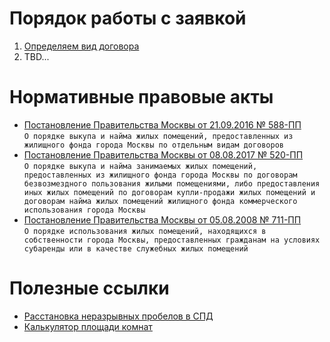   
   
# Порядок работы с заявкой   
1. [Определяем вид договора](./1.%2520%D0%9E%D0%BF%D1%80%D0%B5%D0%B4%D0%B5%D0%BB%D1%8F%D0%B5%D0%BC%2520%D0%B2%D0%B8%D0%B4%2520%D0%B4%D0%BE%D0%B3%D0%BE%D0%B2%D0%BE%D1%80%D0%B0.md#)  
2. TBD...  
# Нормативные правовые акты  
* [Постановление Правительства Москвы от 21.09.2016 № 588-ПП](https://docs7.online-sps.ru/cgi/online.cgi?from=200078-0&req=doc&rnd=RwuV4g&base=MLAW&n=238305)  
  `О порядке выкупа и найма жилых помещений, предоставленных из жилищного фонда города Москвы по отдельным видам договоров`  
* [Постановление Правительства Москвы от 08.08.2017 № 520-ПП](https://docs7.online-sps.ru/cgi/online.cgi?from=190587-0&req=doc&rnd=RwuV4g&base=MLAW&n=230312)  
  `О порядке выкупа и найма занимаемых жилых помещений, предоставленных из жилищного фонда города Москвы по договорам безвозмездного пользования жилыми помещениями, либо предоставления иных жилых помещений по договорам купли-продажи жилых помещений и договорам найма жилых помещений жилищного фонда коммерческого использования города Москвы`  
* [Постановление Правительства Москвы от 05.08.2008 № 711-ПП](https://docs7.online-sps.ru/cgi/online.cgi?from=190586-0&req=doc&rnd=RwuV4g&base=MLAW&n=238306)  
  `О порядке использования жилых помещений, находящихся в собственности города Москвы, предоставленных гражданам на условиях субаренды или в качестве служебных жилых помещений`  
# Полезные ссылки  
* [Расстановка неразрывных пробелов в СПД](https://elornorthwind.github.io/SPD_spaces/)  
* [Калькулятор площади комнат](https://elornorthwind.github.io/room-area-calculator/)